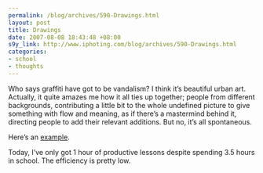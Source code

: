 ```yaml
--- 
permalink: /blog/archives/590-Drawings.html
layout: post
title: Drawings
date: 2007-08-08 18:43:48 +08:00
s9y_link: http://www.iphoting.com/blog/archives/590-Drawings.html
categories: 
- school
- thoughts
---
```

<p class="whiteline"><p>Who says graffiti have got to be vandalism? I think it&#8217;s beautiful urban art. Actually, it quite amazes me how it all ties up together; people from different backgrounds, contributing a little bit to the whole undefined picture to give something with flow and meaning, as if there&#8217;s a mastermind behind it, directing people to add their relevant additions. But no, it&#8217;s all spontaneous.</p>
</p><p class="whiteline"><p>Here&#8217;s an <a onclick="_gaq.push(['_trackPageview', '/extlink/clu13.blogspot.com/2007/07/best-viewed-larger-than-life.html']);"  href="http://clu13.blogspot.com/2007/07/best-viewed-larger-than-life.html">example</a>.</p>
</p><p class="break"><p>Today, I&#8217;ve only got 1 hour of productive lessons despite spending 3.5 hours in school. The efficiency is pretty low.</p></p>
